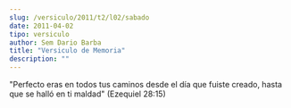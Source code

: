 ```yaml
---
slug: /versiculo/2011/t2/l02/sabado
date: 2011-04-02
tipo: versiculo
author: Sem Dario Barba
title: "Versiculo de Memoria"
description: ""
---
```


"Perfecto eras en todos tus caminos desde el día que fuiste creado, hasta que se halló en ti maldad" (Ezequiel 28:15)
